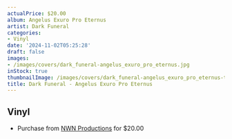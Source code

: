 ```yaml
---
actualPrice: $20.00
album: Angelus Exuro Pro Eternus
artist: Dark Funeral
categories:
- Vinyl
date: '2024-11-02T05:25:28'
draft: false
images:
- /images/covers/dark_funeral-angelus_exuro_pro_eternus.jpg
inStock: true
thumbnailImage: /images/covers/dark_funeral-angelus_exuro_pro_eternus-thumb.jpg
title: Dark Funeral - Angelus Exuro Pro Eternus
---
```


## Vinyl
* Purchase from [NWN Productions](http://shop.nwnprod.com/index.php?route=product/product&path=75&product_id=56928&sort=pd.name&order=ASC) for $20.00
